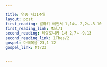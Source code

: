 ```yaml
---

title: 연중 제31주일
layout: post 
first_reading: 말라키 예언서 1,14ㄴ-2,2ㄴ.8-10
first_reading_link: Mal/1
second_reading: 테살로니카 1서 2,7ㄴ-9.13 
second_reading_link: 1Thes/2
gospel: 마태복음 23,1-12
gospel_link: Mt/23
 

---
```


